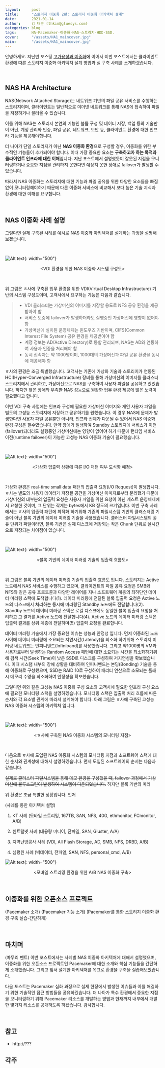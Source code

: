 ```yaml
---
layout:     post
title:      "스토리지 이중화 2편: 스토리지 이중화 아키텍쳐 설계"
date:       2021-01-14
author:     김 태훈 (thkim@gluesys.com)
categories: blog
tags:       HA-Pacemaker-이중화-NAS-스토리지-HDD-SSD.
cover:      "/assets/HA1_maincover.jpg"
main:       "/assets/HA1_maincover.jpg"
---
```


안녕하세요. 지난번 포스팅 [고가용성과 이중화](https://tech.gluesys.com/blog/2020/08/22/HA_1_intro.html)에 이어서 이번 포스트에서는 클라이언트 환경에 따른 스토리지 이중화 아키텍처 설계 방법과 실 구축 사례를 소개하겠습니다.

&nbsp;

## NAS HA Architecture

NAS(Network Attached Storage)는 네트워크 기반의 파일 공유 서비스를 수행하는 스토리지이며, 클라이언트는 일반적으로 이더넷 네트워크를 통해 NAS에 접속하여 파일을 저장하거나 불러올 수 있습니다.

이를 위해 NAS는 스토리지 본연의 기능인 볼륨 구성 및 데이터 저장, 백업 등의 기술만이 아닌, 계정 관리와 인증, 파일 공유, 네트워크, 보안 등, 클라이언트 환경에 대한 인프라 기능을 제공해야합니다.

더 나아가 단일 스토리지가 아닌 **NAS 이중화 환경**으로 구성할 경우, 이중화를 위한 부수적인 기능들이 추가되어야 합니다. 이때 가장 중요한 요소는 **구축하고자 하는 목적과 클라이언트 인프라에 대한 이해**입니다. 지난 포스트에서 설명했듯이 잘못된 지점을 모니터링하거나 중요한 지점을 관리하지 못한다면 예상치 못한 장애로 failover가 발생할 수 있습니다.

따라서 NAS 이중화는 스토리지에 대한 기능과 파일 공유를 위한 다양한 요소들을 빠짐없이 모니터링해야하기 때문에 다른 이중화 서비스에 비교해서 보다 높은 기술 지식과 환경에 대한 이해를 요구합니다.

&nbsp;

## NAS 이중화 사례 설명

그렇다면 실제 구축된 사례를 예시로 NAS 이중화 아키텍쳐를 설계하는 과정을 설명해보겠습니다.

&nbsp;

![Alt text](/assets/HA2_FIG1.jpg){: width="500"}
<center>&#60;VDI 환경을 위한 NAS 이중화 시스템 구성도&#62;</center>

&nbsp;

위 그림은 ㅎ사에 구축된 업무 환경을 위한 VDI(Virtual Desktop Infrastructure) 기반의 시스템 구성도이며, 고객사에서 요구하는 기능은 다음과 같습니다.

> * VDI 클러스터는 가상머신의 이미지를 저장할 용도로 NFS 공유 환경을 제공받아야 함
> * 서비스 도중에 failover가 발생하더라도 실행중인 가상머신에 영향이 없어야 함
> * 가상머신에 설치된 운영체제는 윈도우즈 기반이며, CIFS(Common Interest File System) 공유 환경을 제공받아야 함
> * 계정 정보는 AD(Active Directory)로 통합 관리되며, NAS는 AD와 연동하여 사용자 인증을 처리해야 함
> * 동시 접속자는 약 1000명이며, 1000대의 가상머신과 파일 공유 환경을 동시에 제공해야 함

ㅎ사의 환경은 조금 특별했습니다. 고객사는 기존에 가상화 기술과 스토리지가 연동된 HCI(Hyper-Converged Infrastructure) 장비를 통해 가상머신의 이미지를 클러스터 스토리지에서 관리하고, 가상머신으로 NAS를 구축하여 사용자 파일을 공유하고 있었습니다. 하지만 잦은 장애와 부족한 NAS 성능으로 원활한 업무 환경 제공에 많은 노력이 필요했다고 합니다.

이번 VDI 구축 사업에는 인프라 구성에 필요한 가상머신 이미지와 개인 사용자 파일을 별도의 고성능 스토리지에 저장하고 공유하기를 원했습니다. 이 경우 NAS에 문제가 발생한다면 사용자 파일 공유뿐만 아니라, 인프라 전체가 다운될 수 있어서 NAS 이중화 환경 구성은 필수였습니다. 만약 장애가 발생하여 Standby 스토리지에 서비스가 이전(failover)되더라도 실행중인 가상머신에는 영향이 없어야 하기 때문에 런타임 서비스 이전(runtime failover)이 가능한 고성능 NAS 이중화 기술이 필요했습니다.

&nbsp;

![Alt text](/assets/HA2_FIG2.jpg){: width="500"}
<center>&#60;가상화 입출력 상황에 따른 I/O 패턴 여부 도식화 예정&#62;</center>

&nbsp;

가상화 환경은 real-time small data 패턴의 입출력 요청(I/O Request)이 발생합니다. ㅎ사는 별도의 사용자 데이터가 저장될 공간을 가상머신 이미지로부터 분리했기 때문에 가상머신의 대부분의 입출력 요청은 사용자 파일을 위한 요청이 아닌 게스트 운영체제에서 요청한 것이며, 그 단위는 작게는 bytes에서 KB 정도의 크기입니다. 이번 구축 사례에서는 ㅎ사의 입출력 패턴에 최적화 하기위해 기존의 파일시스템 기반의 클러스터링 기술이 아닌 블록 기반의 데이터 미러링 기술을 사용했습니다. 클러스터 파일시스템의 공유 단위가 파일이라면, 블록 기반은 실제 디스크에 저장되는 작은 Chunk 단위로 실시간으로 저장되는 차이점이 있습니다.

&nbsp;

![Alt text](/assets/HA2_FIG2.jpg){: width="500"}
<center>&#60;블록 기반의 데이터 미러링 기술의 입출력 흐름도&#62;</center>

&nbsp;

위 그림은 블록 기반의 데이터 미러링 기술의 입출력 흐름도 입니다. 스토리지는 Active 노드에서 NAS 서비스를 수행하고 있으며, 클라이언트의 파일 공유 요청은 SMB와 NFS와 같은 공유 프로토콜과 다양한 레이어를 지나 소프트웨어 계층의 최하단인 데이터 미러링 스택에 도착합니다(1). 데이터 미러링에 전달된 블록 입출력 요청은 Active 노드의 디스크에서 처리하는 동시에 미러링된 Standby 노드에도 전달합니다(2). Standby 노드의 데이터 미러링 스택은 로컬 디스크에도 동일한 블록 입출력 요청을 처리하고 그 결과를 Active 노드에 전달합니다(4). Active 노드의 데이터 미러링 스택은 입출력 결과를 상위 계층에 전달하며(5) 입출력 요청을 완료합니다.

데이터 미러링 기술에서 가장 중요한 이슈는 성능과 안정성 입니다. 먼저 이중화된 노드 사이에 데이터 미러링에 소요되는 지연시간(Latency)을 최소화 하기위해 스토리지 미러링 네트워크는 인피니밴드(Infiniband)를 사용했습니다. 그리고 약1000명의 VM과 사용자로부터 발생하는 Random Access 패턴에 대한 소요되는 시간을 최소화하기위해 검색 시간(Seek Time)이 낮은 SSD로 디스크를 구성하여 저지연성을 확보했습니다. 이때 시스탬 내부의 장애 상황을 대비하여 인피니밴드는 본딩(Bonding) 기술을 통해 이중화로 구성했으며, SSD는 RAID 10로 구성하여 패리티 연산으로 소모되는 플래시 메모리 수명을 최소화하여 안정성을 확보했습니다.

그렇다면 위와 같은 고성능 NAS 이중화 구성 요소와 고객사에 필요한 인프라 구성 요소에 필요한 모니터링 스택을 설명하겠습니다. 모니터링 스택은 입출력 처리 흐름에 따른 순서와 각 요소별 관계에 따라서 설계해야 합니다. 아래 그림은 ㅎ사에 구축된 고성능 NAS 이중화 시스템의 아키텍처 입니다.

&nbsp;

![Alt text](/assets/HA2_FIG3.jpg){: width="500"}
<center>&#60;ㅎ사에 구축된 NAS 이중화 시스템의 모니터링 지점&#62;</center>

&nbsp;

다음으로 ㅎ사에 도입된 NAS 이중화 시스템의 모니터링 지점과 소프트웨어 스택에 대한 순서와 관계성에 대해서 설명하겠습니다. 먼저 도입된 소프트웨어의 순서는 다음과 같습니다.

~~실제로 클러스터 파일시스템을 통해 데모 환경을 구성했을 때, failover 과정에서 가상머신에 블루스크린이 발생하여 시스템이 다운되었습니다.~~
하지만 블록 기반의 미러


위 환경은 조금 특별한 상황입니다. 먼저 

(사례를 통한 아키텍처 설명)
1. KT 사례 (모바일 스트리밍, 167TB, SAN, NFS, 40G, ethmonitor, FCmonitor, A/B)

2. 센트럴넷 사례 (대용량 미디어, 잔파일, SAN, Gluster, A/A)

3. 지역난방공사 사례 (VDI, All Flash Storage, AD, SMB, NFS, DRBD, A/B)

4. 심평원 사례 (빅데이터, 잔파일, SAN, NFS, personal_cmd,  A/B)

![Alt text](/assets/???.jpg){: width="500"}
<center>&#60;모바일 스트리밍 환경을 위한 A/B NAS 이중화 구축&#62;</center>

&nbsp;

## 이중화를 위한 오픈소스 프로젝트

(Pacemaker 소개)
(Pacemaker 기능 소개)
(Pacemaker를 통한 스토리지 이중화 환경 구축 실습-간단하게)

&nbsp;

## 마치며

(마무리 멘트)
이번 포스트에서는 사례별 NAS 이중화 아키텍처에 대해서 설명했으며, 이중화를 위한 오픈소스 프로젝트인 Pacemaker에 대한 소개와 핵심 기능들을 간단하게 소개했습니다. 그리고 앞서 설계한 아키텍처를 목표로 환경을 구축을 실습해보았습니다.

다음 포스트는 Pacemaker 심화 과정으로 실제 현장에서 발생한 이슈들과 이를 해결하기 위한 기술적인 접근 방법들을 공유하겠습니다. 더 나아가 특수 환경에서 중요한 지점을 모니터링하기 위해 Pacemaker 리소스를 개발하는 방법과 현재까지 내부에서 개발한 몇가지 리소스를 공개하도록 하겠습니다. 감사합니다.

&nbsp;

## 참고

 * http://???

## 각주

[^1]: https://???
